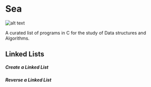 # Sea

![alt text](https://github.com/AamirAnwar/Sea/resources/Logo.png "Logo")

A curated list of programs in C for the study of Data structures and Algorithms. 

## Linked Lists

##### Create a Linked List

##### Reverse a Linked List
